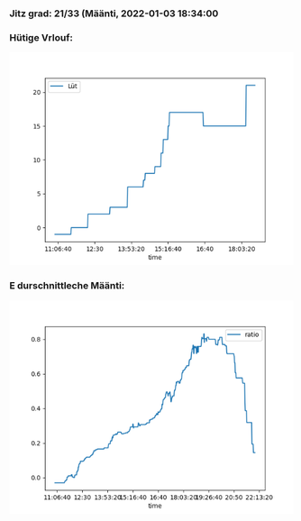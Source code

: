 ### Jitz grad: 21/33 (Määnti, 2022-01-03 18:34:00

### Hütige Vrlouf:
![Graph](Today.png)

### E durschnittleche Määnti:
![Graph](Määnti.png)
